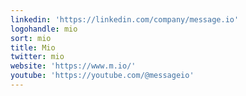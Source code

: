 ```yaml
---
linkedin: 'https://linkedin.com/company/message.io'
logohandle: mio
sort: mio
title: Mio
twitter: mio
website: 'https://www.m.io/'
youtube: 'https://youtube.com/@messageio'
---
```

